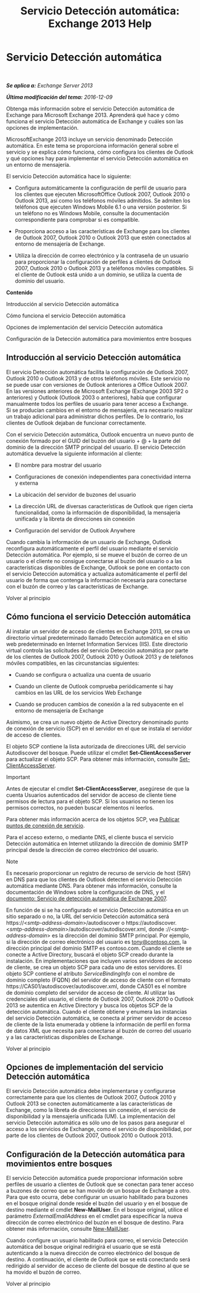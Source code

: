 ﻿---
title: 'Servicio Detección automática: Exchange 2013 Help'
TOCTitle: Servicio Detección automática
ms:assetid: b03c0f21-cbc2-4be8-ad03-73a7dac16ffc
ms:mtpsurl: https://technet.microsoft.com/es-es/library/Bb124251(v=EXCHG.150)
ms:contentKeyID: 50556858
ms.date: 04/23/2018
mtps_version: v=EXCHG.150
ms.translationtype: HT
---

# Servicio Detección automática

 

_**Se aplica a:** Exchange Server 2013_

_**Última modificación del tema:** 2016-12-09_

Obtenga más información sobre el servicio Detección automática de Exchange para Microsoft Exchange 2013. Aprenderá qué hace y cómo funciona el servicio Detección automática de Exchange y cuáles son las opciones de implementación.

MicrosoftExchange 2013 incluye un servicio denominado Detección automática. En este tema se proporciona información general sobre el servicio y se explica cómo funciona, cómo configura los clientes de Outlook y qué opciones hay para implementar el servicio Detección automática en un entorno de mensajería.

El servicio Detección automática hace lo siguiente:

  - Configura automáticamente la configuración de perfil de usuario para los clientes que ejecuten MicrosoftOffice Outlook 2007, Outlook 2010 o Outlook 2013, así como los teléfonos móviles admitidos. Se admiten los teléfonos que ejecuten Windows Mobile 6.1 o una versión posterior. Si un teléfono no es Windows Mobile, consulte la documentación correspondiente para comprobar si es compatible.

  - Proporciona acceso a las características de Exchange para los clientes de Outlook 2007, Outlook 2010 o Outlook 2013 que estén conectados al entorno de mensajería de Exchange.

  - Utiliza la dirección de correo electrónico y la contraseña de un usuario para proporcionar la configuración de perfiles a clientes de Outlook 2007, Outlook 2010 o Outlook 2013 y a teléfonos móviles compatibles. Si el cliente de Outlook está unido a un dominio, se utiliza la cuenta de dominio del usuario.

**Contenido**

Introducción al servicio Detección automática

Cómo funciona el servicio Detección automática

Opciones de implementación del servicio Detección automática

Configuración de la Detección automática para movimientos entre bosques

## Introducción al servicio Detección automática

El servicio Detección automática facilita la configuración de Outlook 2007, Outlook 2010 o Outlook 2013 y de otros teléfonos móviles. Este servicio no se puede usar con versiones de Outlook anteriores a Office Outlook 2007. En las versiones anteriores de Microsoft Exchange (Exchange 2003 SP2 o anteriores) y Outlook (Outlook 2003 o anteriores), había que configurar manualmente todos los perfiles de usuario para tener acceso a Exchange. Si se producían cambios en el entorno de mensajería, era necesario realizar un trabajo adicional para administrar dichos perfiles. De lo contrario, los clientes de Outlook dejaban de funcionar correctamente.

Con el servicio Detección automática, Outlook encuentra un nuevo punto de conexión formado por el GUID del buzón del usuario + @ + la parte del dominio de la dirección SMTP principal del usuario. El servicio Detección automática devuelve la siguiente información al cliente:

  - El nombre para mostrar del usuario

  - Configuraciones de conexión independientes para conectividad interna y externa

  - La ubicación del servidor de buzones del usuario

  - La dirección URL de diversas características de Outlook que rigen cierta funcionalidad, como la información de disponibilidad, la mensajería unificada y la libreta de direcciones sin conexión

  - Configuración del servidor de Outlook Anywhere

Cuando cambia la información de un usuario de Exchange, Outlook reconfigura automáticamente el perfil del usuario mediante el servicio Detección automática. Por ejemplo, si se mueve el buzón de correo de un usuario o el cliente no consigue conectarse al buzón del usuario o a las características disponibles de Exchange, Outlook se pone en contacto con el servicio Detección automática y actualiza automáticamente el perfil del usuario de forma que contenga la información necesaria para conectarse con el buzón de correo y las características de Exchange.

Volver al principio

## Cómo funciona el servicio Detección automática

Al instalar un servidor de acceso de clientes en Exchange 2013, se crea un directorio virtual predeterminado llamado Detección automática en el sitio web predeterminado en Internet Information Services (IIS). Este directorio virtual controla las solicitudes del servicio Detección automática por parte de los clientes de Outlook 2007, Outlook 2010 y Outlook 2013 y de teléfonos móviles compatibles, en las circunstancias siguientes:

  - Cuando se configura o actualiza una cuenta de usuario

  - Cuando un cliente de Outlook comprueba periódicamente si hay cambios en las URL de los servicios Web Exchange

  - Cuando se producen cambios de conexión a la red subyacente en el entorno de mensajería de Exchange

Asimismo, se crea un nuevo objeto de Active Directory denominado punto de conexión de servicio (SCP) en el servidor en el que se instala el servidor de acceso de clientes.

El objeto SCP contiene la lista autorizada de direcciones URL del servicio Autodiscover del bosque. Puede utilizar el cmdlet **Set-ClientAccessServer** para actualizar el objeto SCP. Para obtener más información, consulte [Set-ClientAccessServer](https://technet.microsoft.com/es-es/library/bb125157\(v=exchg.150\)).


> [!IMPORTANT]
> Antes de ejecutar el cmdlet <STRONG>Set-ClientAccessServer</STRONG>, asegúrese de que la cuenta Usuarios autenticados del servidor de acceso de cliente tiene permisos de lectura para el objeto SCP. Si los usuarios no tienen los permisos correctos, no pueden buscar elementos ni leerlos.



Para obtener más información acerca de los objetos SCP, vea [Publicar puntos de conexión de servicio](https://go.microsoft.com/fwlink/p/?linkid=72744).

Para el acceso externo, o mediante DNS, el cliente busca el servicio Detección automática en Internet utilizando la dirección de dominio SMTP principal desde la dirección de correo electrónico del usuario.


> [!NOTE]
> Es necesario proporcionar un registro de recurso de servicio de host (SRV) en DNS para que los clientes de Outlook&nbsp;detecten el servicio Detección automática mediante&nbsp;DNS. Para obtener más información, consulte la documentación de Windows sobre la configuración de DNS, y el <A href="https://go.microsoft.com/fwlink/p/?linkid=85214">documento: Servicio de detección automática de Exchange 2007</A>.



En función de si se ha configurado el servicio Detección automática en un sitio separado o no, la URL del servicio Detección automática será https://\<*smtp-address-domain*\>/autodiscover o https://autodiscover.\<*smtp-address-domain*\>/autodiscover/autodiscover.xml, donde ://\<*smtp-address-domain*\> es la dirección del dominio SMTP principal. Por ejemplo, si la dirección de correo electrónico del usuario es tony@contoso.com, la dirección principal del dominio SMTP es contoso.com. Cuando el cliente se conecte a Active Directory, buscará el objeto SCP creado durante la instalación. En implementaciones que incluyen varios servidores de acceso de cliente, se crea un objeto SCP para cada uno de estos servidores. El objeto SCP contiene el atributo *ServiceBindingInfo* con el nombre de dominio completo (FQDN) del servidor de acceso de cliente con el formato https://CAS01/autodiscover/autodiscover.xml, donde CAS01 es el nombre de dominio completo del servidor de acceso de cliente. Al utilizar las credenciales del usuario, el cliente de Outlook 2007, Outlook 2010 o Outlook 2013 se autentica en Active Directory y busca los objetos SCP de la detección automática. Cuando el cliente obtiene y enumera las instancias del servicio Detección automática, se conecta al primer servidor de acceso de cliente de la lista enumerada y obtiene la información de perfil en forma de datos XML que necesita para conectarse al buzón de correo del usuario y a las características disponibles de Exchange.

Volver al principio

## Opciones de implementación del servicio Detección automática

El servicio Detección automática debe implementarse y configurarse correctamente para que los clientes de Outlook 2007, Outlook 2010 y Outlook 2013 se conecten automáticamente a las características de Exchange, como la libreta de direcciones sin conexión, el servicio de disponibilidad y la mensajería unificada (UM). La implementación del servicio Detección automática es sólo uno de los pasos para asegurar el acceso a los servicios de Exchange, como el servicio de disponibilidad, por parte de los clientes de Outlook 2007, Outlook 2010 o Outlook 2013.

## Configuración de la Detección automática para movimientos entre bosques

El servicio Detección automática puede proporcionar información sobre perfiles de usuario a clientes de Outlook que se conectan para tener acceso a buzones de correo que se han movido de un bosque de Exchange a otro. Para que esto ocurra, debe configurar un usuario habilitado para buzones en el bosque original donde reside el buzón del usuario y en el bosque de destino mediante el cmdlet **New-MailUser**. En el bosque original, utilice el parámetro *ExternalEmailAddress* en el cmdlet para especificar la nueva dirección de correo electrónico del buzón en el bosque de destino. Para obtener más información, consulte [New-MailUser](https://technet.microsoft.com/es-es/library/aa996335\(v=exchg.150\)).

Cuando configure un usuario habilitado para correo, el servicio Detección automática del bosque original redirigirá el usuario que se está autenticando a la nueva dirección de correo electrónico del bosque de destino. A continuación, el cliente de Outlook que se está conectando será redirigido al servidor de acceso de cliente del bosque de destino al que se ha movido el buzón de correo.

Volver al principio

